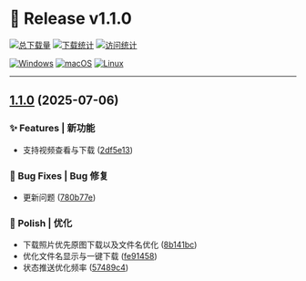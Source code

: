 # 🎉 Release v1.1.0

[![总下载量](https://img.shields.io/github/downloads/11273/QzonePhoto/total?style=flat-square&logo=github&color=blue)](https://github.com/11273/QzonePhoto/releases/tag/v1.1.0) [![下载统计](https://img.shields.io/github/downloads/11273/QzonePhoto/v1.1.0/total?style=flat-square&logo=github&color=green)](https://github.com/11273/QzonePhoto/releases/tag/v1.1.0) [![访问统计](https://komarev.com/ghpvc/?username=11273-QzonePhoto-v1-1-0&label=Views&color=brightgreen&style=flat-square)](https://github.com/11273/QzonePhoto/releases/tag/v1.1.0)

[![Windows](https://img.shields.io/badge/Windows-0078D6?style=flat-square&logo=windows&logoColor=white)](https://github.com/11273/QzonePhoto/releases/tag/v1.1.0) [![macOS](https://img.shields.io/badge/macOS-000000?style=flat-square&logo=apple&logoColor=white)](https://github.com/11273/QzonePhoto/releases/tag/v1.1.0) [![Linux](https://img.shields.io/badge/Linux-FCC624?style=flat-square&logo=linux&logoColor=black)](https://github.com/11273/QzonePhoto/releases/tag/v1.1.0)

---

## [1.1.0](https://github.com/11273/QzonePhoto/compare/v1.0.4...v1.1.0) (2025-07-06)

### ✨ Features | 新功能

* 支持视频查看与下载 ([2df5e13](https://github.com/11273/QzonePhoto/commit/2df5e13cc7877519ca6b09efedfc7bbc9a649ccf))

### 🐛 Bug Fixes | Bug 修复

* 更新问题 ([780b77e](https://github.com/11273/QzonePhoto/commit/780b77e0e759b05211da8d10d2472a8ac9644de0))

### 💅 Polish | 优化

* 下载照片优先原图下载以及文件名优化 ([8b141bc](https://github.com/11273/QzonePhoto/commit/8b141bc76c98000157621e3595f6b21beda1f9d4))
* 优化文件名显示与一键下载 ([fe91458](https://github.com/11273/QzonePhoto/commit/fe91458eb1dbc5193221a2e902366616832fb304))
* 状态推送优化频率 ([57489c4](https://github.com/11273/QzonePhoto/commit/57489c48f633f7e1d3b5588aaa6bbcec1d707215))